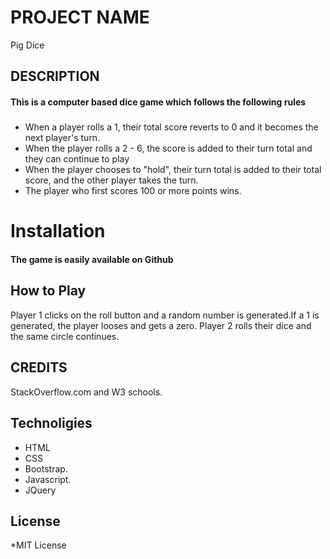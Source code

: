 # PROJECT NAME

Pig Dice

## DESCRIPTION

#### This is a computer based dice game which follows the following rules

##### 
* When a player rolls a 1, their total score reverts to 0 and it becomes the next player's turn.
* When the player rolls a 2 - 6, the score is added to their turn total and they can continue to play
* When the player chooses to "hold", their turn total is added to their total score, and the other player takes the turn.
* The player who first scores 100 or more points wins.
# Installation

#### The game is easily available on Github

## How to Play 

 Player 1 clicks on the roll button and a random number is generated.If a 1 is generated, the player looses and gets a zero. Player 2 rolls their dice and the same circle continues.

## CREDITS

StackOverflow.com and W3 schools.

## Technoligies
* HTML
* CSS
* Bootstrap.
* Javascript.
* JQuery

## License

*MIT License